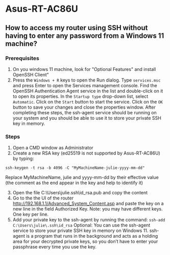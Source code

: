 # Asus-RT-AC86U

## How to access my router using SSH without having to enter any password from a Windows 11 machine?

### Prerequisites
1. On you windows 11 machine, look for "Optional Features" and install OpenSSH Client"
2. Press the ```Windows + R``` keys to open the Run dialog.
Type ```services.msc``` and press Enter to open the Services management console.
Find the OpenSSH Authentication Agent service in the list and double-click on it to open its properties.
In the ```Startup type``` drop-down list, select ```Automatic```.
Click on the ```Start``` button to start the service.
Click on the ```OK``` button to save your changes and close the properties window.
After completing these steps, the ssh-agent service should be running on your system and you should be able to use it to store your private SSH key in memory.

### Steps
1. Open a CMD window as Administrator
2. Create a new RSA key (ed25519 is not supported by Asus-RT-AC86U) by typing:
   
```ssh-keygen -t rsa -b 4096 -C "MyMachineName-julie-yyyy-mm-dd"```

Replace MyMachineName, julie and yyyy-mm-dd by their effective value (the comment as the end appear in the key and help to identify it)

3. Open the file C:\Users\julie\.ssh\id_rsa.pub and copy the content
4. Go to the the UI of the router http://192.168.1.1/Advanced_System_Content.asp
and paste the key on a new line in the field Authorized Key. Note: you may have different keys. One key per line.
5. Add your private key to the ssh-agent by running the command: ```ssh-add C:\Users\julie\.ssh\id_rsa```
Optional: You can use the ssh-agent service to store your private SSH key in memory on Windows 11. ssh-agent is a program that runs in the background and acts as a holding area for your decrypted private keys, so you don’t have to enter your passphrase every time you use the key.
